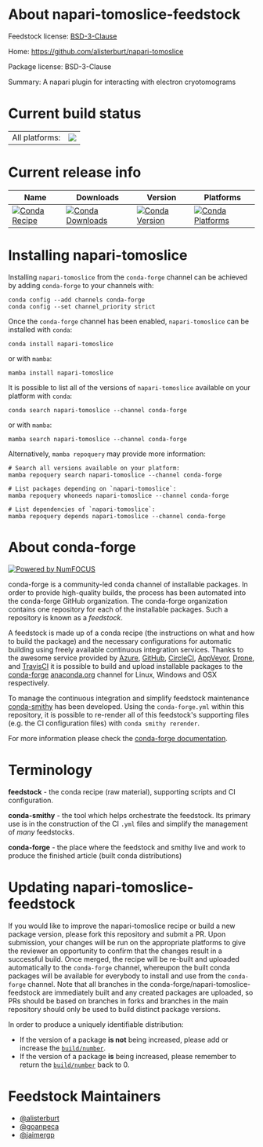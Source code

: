 About napari-tomoslice-feedstock
================================

Feedstock license: [BSD-3-Clause](https://github.com/conda-forge/napari-tomoslice-feedstock/blob/main/LICENSE.txt)

Home: https://github.com/alisterburt/napari-tomoslice

Package license: BSD-3-Clause

Summary: A napari plugin for interacting with electron cryotomograms

Current build status
====================


<table><tr><td>All platforms:</td>
    <td>
      <a href="https://dev.azure.com/conda-forge/feedstock-builds/_build/latest?definitionId=15251&branchName=main">
        <img src="https://dev.azure.com/conda-forge/feedstock-builds/_apis/build/status/napari-tomoslice-feedstock?branchName=main">
      </a>
    </td>
  </tr>
</table>

Current release info
====================

| Name | Downloads | Version | Platforms |
| --- | --- | --- | --- |
| [![Conda Recipe](https://img.shields.io/badge/recipe-napari--tomoslice-green.svg)](https://anaconda.org/conda-forge/napari-tomoslice) | [![Conda Downloads](https://img.shields.io/conda/dn/conda-forge/napari-tomoslice.svg)](https://anaconda.org/conda-forge/napari-tomoslice) | [![Conda Version](https://img.shields.io/conda/vn/conda-forge/napari-tomoslice.svg)](https://anaconda.org/conda-forge/napari-tomoslice) | [![Conda Platforms](https://img.shields.io/conda/pn/conda-forge/napari-tomoslice.svg)](https://anaconda.org/conda-forge/napari-tomoslice) |

Installing napari-tomoslice
===========================

Installing `napari-tomoslice` from the `conda-forge` channel can be achieved by adding `conda-forge` to your channels with:

```
conda config --add channels conda-forge
conda config --set channel_priority strict
```

Once the `conda-forge` channel has been enabled, `napari-tomoslice` can be installed with `conda`:

```
conda install napari-tomoslice
```

or with `mamba`:

```
mamba install napari-tomoslice
```

It is possible to list all of the versions of `napari-tomoslice` available on your platform with `conda`:

```
conda search napari-tomoslice --channel conda-forge
```

or with `mamba`:

```
mamba search napari-tomoslice --channel conda-forge
```

Alternatively, `mamba repoquery` may provide more information:

```
# Search all versions available on your platform:
mamba repoquery search napari-tomoslice --channel conda-forge

# List packages depending on `napari-tomoslice`:
mamba repoquery whoneeds napari-tomoslice --channel conda-forge

# List dependencies of `napari-tomoslice`:
mamba repoquery depends napari-tomoslice --channel conda-forge
```


About conda-forge
=================

[![Powered by
NumFOCUS](https://img.shields.io/badge/powered%20by-NumFOCUS-orange.svg?style=flat&colorA=E1523D&colorB=007D8A)](https://numfocus.org)

conda-forge is a community-led conda channel of installable packages.
In order to provide high-quality builds, the process has been automated into the
conda-forge GitHub organization. The conda-forge organization contains one repository
for each of the installable packages. Such a repository is known as a *feedstock*.

A feedstock is made up of a conda recipe (the instructions on what and how to build
the package) and the necessary configurations for automatic building using freely
available continuous integration services. Thanks to the awesome service provided by
[Azure](https://azure.microsoft.com/en-us/services/devops/), [GitHub](https://github.com/),
[CircleCI](https://circleci.com/), [AppVeyor](https://www.appveyor.com/),
[Drone](https://cloud.drone.io/welcome), and [TravisCI](https://travis-ci.com/)
it is possible to build and upload installable packages to the
[conda-forge](https://anaconda.org/conda-forge) [anaconda.org](https://anaconda.org/)
channel for Linux, Windows and OSX respectively.

To manage the continuous integration and simplify feedstock maintenance
[conda-smithy](https://github.com/conda-forge/conda-smithy) has been developed.
Using the ``conda-forge.yml`` within this repository, it is possible to re-render all of
this feedstock's supporting files (e.g. the CI configuration files) with ``conda smithy rerender``.

For more information please check the [conda-forge documentation](https://conda-forge.org/docs/).

Terminology
===========

**feedstock** - the conda recipe (raw material), supporting scripts and CI configuration.

**conda-smithy** - the tool which helps orchestrate the feedstock.
                   Its primary use is in the construction of the CI ``.yml`` files
                   and simplify the management of *many* feedstocks.

**conda-forge** - the place where the feedstock and smithy live and work to
                  produce the finished article (built conda distributions)


Updating napari-tomoslice-feedstock
===================================

If you would like to improve the napari-tomoslice recipe or build a new
package version, please fork this repository and submit a PR. Upon submission,
your changes will be run on the appropriate platforms to give the reviewer an
opportunity to confirm that the changes result in a successful build. Once
merged, the recipe will be re-built and uploaded automatically to the
`conda-forge` channel, whereupon the built conda packages will be available for
everybody to install and use from the `conda-forge` channel.
Note that all branches in the conda-forge/napari-tomoslice-feedstock are
immediately built and any created packages are uploaded, so PRs should be based
on branches in forks and branches in the main repository should only be used to
build distinct package versions.

In order to produce a uniquely identifiable distribution:
 * If the version of a package **is not** being increased, please add or increase
   the [``build/number``](https://docs.conda.io/projects/conda-build/en/latest/resources/define-metadata.html#build-number-and-string).
 * If the version of a package **is** being increased, please remember to return
   the [``build/number``](https://docs.conda.io/projects/conda-build/en/latest/resources/define-metadata.html#build-number-and-string)
   back to 0.

Feedstock Maintainers
=====================

* [@alisterburt](https://github.com/alisterburt/)
* [@goanpeca](https://github.com/goanpeca/)
* [@jaimergp](https://github.com/jaimergp/)

